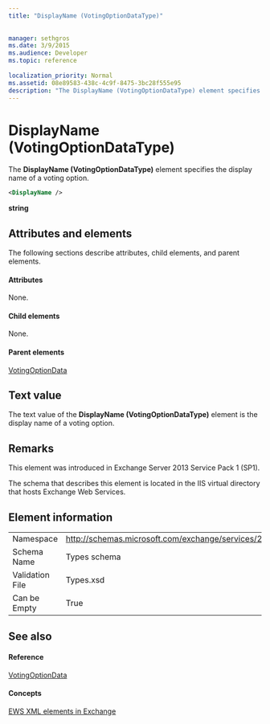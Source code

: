 ```yaml
---
title: "DisplayName (VotingOptionDataType)"
 
 
manager: sethgros
ms.date: 3/9/2015
ms.audience: Developer
ms.topic: reference
 
localization_priority: Normal
ms.assetid: 08e89583-438c-4c9f-8475-3bc28f555e95
description: "The DisplayName (VotingOptionDataType) element specifies the display name of a voting option."
---
```


# DisplayName (VotingOptionDataType)

The **DisplayName (VotingOptionDataType)** element specifies the display name of a voting option. 
  
```XML
<DisplayName />
```

 **string**
## Attributes and elements

The following sections describe attributes, child elements, and parent elements.
  
#### Attributes

None.
  
#### Child elements

None.
  
#### Parent elements

[VotingOptionData](votingoptiondata.md)
  
## Text value

The text value of the **DisplayName (VotingOptionDataType)** element is the display name of a voting option. 
  
## Remarks

This element was introduced in Exchange Server 2013 Service Pack 1 (SP1).
  
The schema that describes this element is located in the IIS virtual directory that hosts Exchange Web Services.
  
## Element information

|||
|:-----|:-----|
|Namespace  <br/> |http://schemas.microsoft.com/exchange/services/2006/types  <br/> |
|Schema Name  <br/> |Types schema  <br/> |
|Validation File  <br/> |Types.xsd  <br/> |
|Can be Empty  <br/> |True  <br/> |
   
## See also

#### Reference

[VotingOptionData](votingoptiondata.md)
#### Concepts

[EWS XML elements in Exchange](ews-xml-elements-in-exchange.md)

